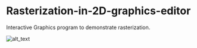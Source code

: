 # Rasterization-in-2D-graphics-editor
Interactive Graphics program to demonstrate rasterization.

![alt_text](outouts/pan.gif)
